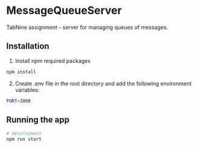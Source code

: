 # MessageQueueServer
TabNine assignment - server for managing queues of messages.

## Installation
1. Install npm required packages
```bash
npm install
```
2. Create .env file in the root directory and add the following environment variables:
```bash
PORT=3000
```

## Running the app
```bash
# development
npm run start
```
